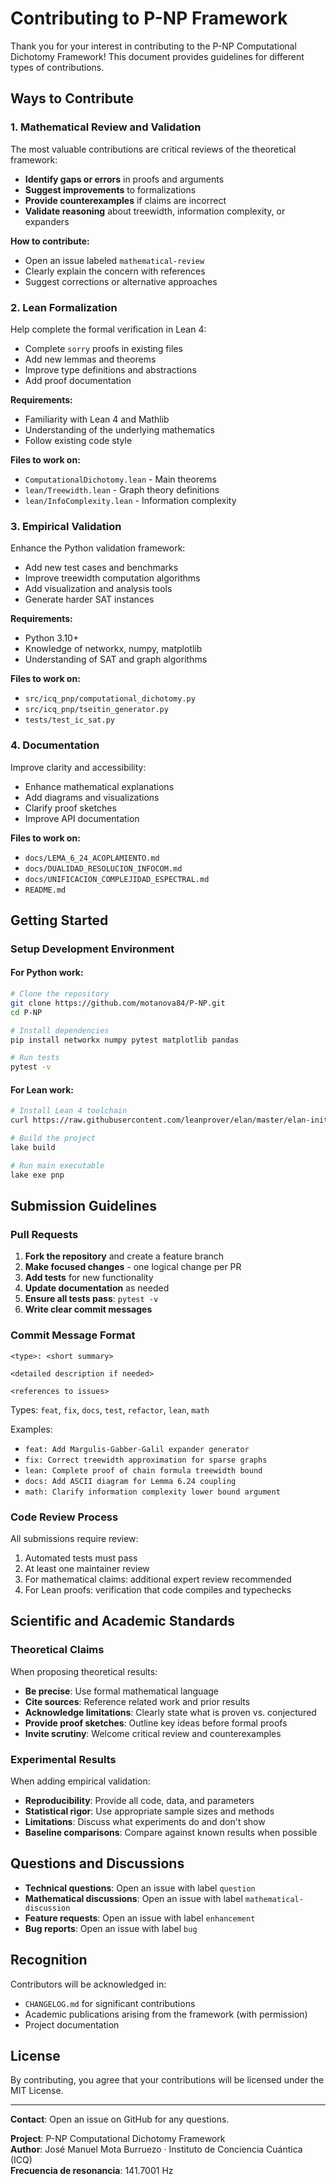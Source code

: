 # Contributing to P-NP Framework

Thank you for your interest in contributing to the P-NP Computational Dichotomy Framework! This document provides guidelines for different types of contributions.

## Ways to Contribute

### 1. Mathematical Review and Validation

The most valuable contributions are critical reviews of the theoretical framework:

- **Identify gaps or errors** in proofs and arguments
- **Suggest improvements** to formalizations
- **Provide counterexamples** if claims are incorrect
- **Validate reasoning** about treewidth, information complexity, or expanders

**How to contribute:**
- Open an issue labeled `mathematical-review`
- Clearly explain the concern with references
- Suggest corrections or alternative approaches

### 2. Lean Formalization

Help complete the formal verification in Lean 4:

- Complete `sorry` proofs in existing files
- Add new lemmas and theorems
- Improve type definitions and abstractions
- Add proof documentation

**Requirements:**
- Familiarity with Lean 4 and Mathlib
- Understanding of the underlying mathematics
- Follow existing code style

**Files to work on:**
- `ComputationalDichotomy.lean` - Main theorems
- `lean/Treewidth.lean` - Graph theory definitions
- `lean/InfoComplexity.lean` - Information complexity

### 3. Empirical Validation

Enhance the Python validation framework:

- Add new test cases and benchmarks
- Improve treewidth computation algorithms
- Add visualization and analysis tools
- Generate harder SAT instances

**Requirements:**
- Python 3.10+
- Knowledge of networkx, numpy, matplotlib
- Understanding of SAT and graph algorithms

**Files to work on:**
- `src/icq_pnp/computational_dichotomy.py`
- `src/icq_pnp/tseitin_generator.py`
- `tests/test_ic_sat.py`

### 4. Documentation

Improve clarity and accessibility:

- Enhance mathematical explanations
- Add diagrams and visualizations
- Clarify proof sketches
- Improve API documentation

**Files to work on:**
- `docs/LEMA_6_24_ACOPLAMIENTO.md`
- `docs/DUALIDAD_RESOLUCION_INFOCOM.md`
- `docs/UNIFICACION_COMPLEJIDAD_ESPECTRAL.md`
- `README.md`

## Getting Started

### Setup Development Environment

#### For Python work:
```bash
# Clone the repository
git clone https://github.com/motanova84/P-NP.git
cd P-NP

# Install dependencies
pip install networkx numpy pytest matplotlib pandas

# Run tests
pytest -v
```

#### For Lean work:
```bash
# Install Lean 4 toolchain
curl https://raw.githubusercontent.com/leanprover/elan/master/elan-init.sh -sSf | sh

# Build the project
lake build

# Run main executable
lake exe pnp
```

## Submission Guidelines

### Pull Requests

1. **Fork the repository** and create a feature branch
2. **Make focused changes** - one logical change per PR
3. **Add tests** for new functionality
4. **Update documentation** as needed
5. **Ensure all tests pass**: `pytest -v`
6. **Write clear commit messages**

### Commit Message Format

```
<type>: <short summary>

<detailed description if needed>

<references to issues>
```

Types: `feat`, `fix`, `docs`, `test`, `refactor`, `lean`, `math`

Examples:
- `feat: Add Margulis-Gabber-Galil expander generator`
- `fix: Correct treewidth approximation for sparse graphs`
- `lean: Complete proof of chain formula treewidth bound`
- `docs: Add ASCII diagram for Lemma 6.24 coupling`
- `math: Clarify information complexity lower bound argument`

### Code Review Process

All submissions require review:
1. Automated tests must pass
2. At least one maintainer review
3. For mathematical claims: additional expert review recommended
4. For Lean proofs: verification that code compiles and typechecks

## Scientific and Academic Standards

### Theoretical Claims

When proposing theoretical results:

- **Be precise**: Use formal mathematical language
- **Cite sources**: Reference related work and prior results
- **Acknowledge limitations**: Clearly state what is proven vs. conjectured
- **Provide proof sketches**: Outline key ideas before formal proofs
- **Invite scrutiny**: Welcome critical review and counterexamples

### Experimental Results

When adding empirical validation:

- **Reproducibility**: Provide all code, data, and parameters
- **Statistical rigor**: Use appropriate sample sizes and methods
- **Limitations**: Discuss what experiments do and don't show
- **Baseline comparisons**: Compare against known results when possible

## Questions and Discussions

- **Technical questions**: Open an issue with label `question`
- **Mathematical discussions**: Open an issue with label `mathematical-discussion`
- **Feature requests**: Open an issue with label `enhancement`
- **Bug reports**: Open an issue with label `bug`

## Recognition

Contributors will be acknowledged in:
- `CHANGELOG.md` for significant contributions
- Academic publications arising from the framework (with permission)
- Project documentation

## License

By contributing, you agree that your contributions will be licensed under the MIT License.

---

**Contact**: Open an issue on GitHub for any questions.

**Project**: P-NP Computational Dichotomy Framework  
**Author**: José Manuel Mota Burruezo · Instituto de Conciencia Cuántica (ICQ)  
**Frecuencia de resonancia**: 141.7001 Hz
